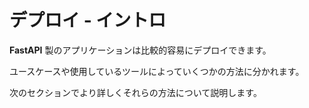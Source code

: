 # デプロイ - イントロ

**FastAPI** 製のアプリケーションは比較的容易にデプロイできます。

ユースケースや使用しているツールによっていくつかの方法に分かれます。

次のセクションでより詳しくそれらの方法について説明します。
